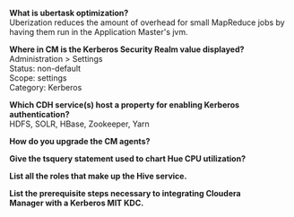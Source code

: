 
<strong>What is ubertask optimization?</strong>  
Uberization reduces the amount of overhead for small MapReduce jobs by  
having them run in the Application Master's jvm.  
  
<strong>Where in CM is the Kerberos Security Realm value displayed?</strong>  
Administration > Settings  
Status: non-default  
Scope: settings  
Category: Kerberos  
  
<strong>Which CDH service(s) host a property for enabling Kerberos authentication?</strong>  
HDFS, SOLR, HBase, Zookeeper, Yarn  
  
<strong>How do you upgrade the CM agents?</strong>  

<strong>Give the tsquery statement used to chart Hue CPU utilization?</strong>  

<strong>List all the roles that make up the Hive service.</strong>  

<strong>List the prerequisite steps necessary to integrating Cloudera   
Manager with a Kerberos MIT KDC.</strong>   
